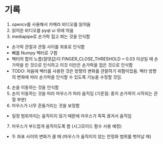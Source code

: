 # 기록

1. opencv를 사용해서 카메라 비디오를 읽어옴
2. 읽어온 비디오를 pyqt ui 위에 띄움
3. mediapipe로 손가락 접고 펴는 것을 인식함
  - 손가락 관절과 관절 사이를 좌표로 인식함
  - 뼈를 Numpy 벡터로 구함
  - 벡터의 합의 노름(절댓값)이 FINGER_CLOSE_THRESHOLD = 0.03 이상일 때 손가락을 핀 것으로 인식하고 이것 미만은 손가락을 접은 것으로 인식함
  - TODO: 처음에 벡터를 사용한 것은 방향의 변화를 관찰하기 위함이었음. 벡터 방향의 변화에 따라 손가락을 인식할 수 있도록 기능을 수정할 것임.

4. 손을 이동하는 것을 인식함
5. 손이 이동하는 것을 따라 마우스가 따라 움직임 (기준점: 중지 손가락이 시작되는 관절 부분)
6. 마우스가 너무 흔들거리는 것을 보정함
  - 일정 범위까지는 움직이지 않기 때문에 마우스가 뚝뚝 끊겨서 움직임

7. 마우스가 부드럽게 움직이도록 함 (시그모이드 함수 사용 예정)
  - 두 좌표 사이의 변화가 클 때 (마우스가 움직이지 않는 안정화 범위를 벗어날 때)
